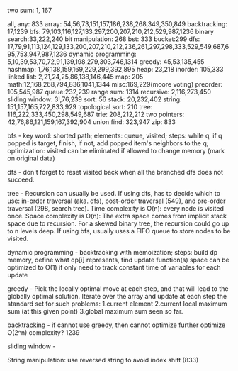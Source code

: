 two sum: 1, 167


all, any: 833
array: 54,56,73,151,157,186,238,268,349,350,849
backtracking: 17,1239
bfs: 79,103,116,127,133,297,200,207,210,212,529,987,1236
binary search:33,222,240
bit manipulation: 268
bst: 333
bucket:299
dfs: 17,79,91,113,124,129,133,200,207,210,212,236,261,297,298,333,529,549,687,695,753,947,987,1236
dynamic programming: 5,10,39,53,70,72,91,139,198,279,303,746,1314
greedy: 45,53,135,455
hashmap: 1,76,138,159,169,229,299,392,895
heap: 23,218
inorder: 105,333
linked list: 2,21,24,25,86,138,146,445
map: 205
math:12,168,268,794,836,1041,1344
misc:169,229(moore voting)
preorder: 105,545,987
queue:232,239
range sum: 1314
recursive: 2,116,273,450
sliding window: 3!,76,239
sort: 56
stack: 20,232,402
string: 151,157,165,722,833,929
topological sort: 210
tree: 116,222,333,450,298,549,687
trie: 208,212,212
two pointers: 42,76,86,121,159,167,392,904
union find: 323,947
zip: 833


bfs - key word: shorted path; elements: queue, visited; steps: while q, if q popped is target, finish, if not, add popped item's neighbors to the q; optimization: visited can be eliminated if allowed to change memory (mark on original data)

dfs - don't forget to reset visited back when all the branched dfs does not succeed.

tree - Recursion can usually be used. 
If using dfs, has to decide which to use: in-order traversal (aka. dfs), post-order traversal (549), and pre-order traversal (298, search tree). Time complexity is O(n): every node is visited once. Space complexity is O(n): The extra space comes from implicit stack space due to recursion. For a skewed binary tree, the recursion could go up to n levels deep. 
If using bfs, usually uses a FIFO queue to store nodes to be visited. 

dynamic programming -
backtracking with memoization; steps: build dp memory, define what dp[i] represents, find update function(s)
space can be optimized to O(1) if only need to track constant time of variables for each update

greedy -
Pick the locally optimal move at each step, and that will lead to the globally optimal solution.
Iterate over the array and update at each step the standard set for such problems: 1.current element 2.current local maximum sum (at this given point) 3.global maximum sum seen so far.

backtracking - if cannot use greedy, then cannot optimize further optimize O(2^n) complexity? 1239

sliding window - 

String manipulation:
use reversed string to avoid index shift (833)
